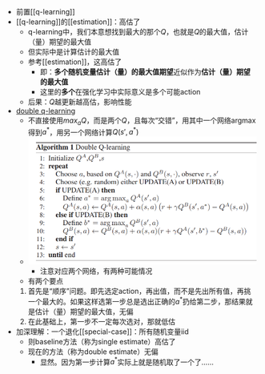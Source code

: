 - 前置[[q-learning]]
- [[q-learning]]的[[estimation]]：高估了
  - q-learning中，我们本意想找到最大的那个$Q$，也就是$Q$的最大值，估计（量）期望的最大值
  - 但实际中是计算估计的最大值
  - 参考[[estimation]]，这高估了
    - 即：**多个随机变量估计（量）的最大值期望**近似作为**估计（量）期望的最大值**
    - 这里的**多个**在强化学习中实际意义是多个可能action
  - 后果：$Q$越更新越高估，影响性能
- [double q-learning](https://paperswithcode.com/method/double-q-learning)
  - 不直接使用$max_a Q$，而是两个$Q$，且每次“交错”，用其中一个网络argmax得到$a^*$，用另一个网络计算$Q(s',a^*)$
  - ![](double-q-learning.png)
    - 注意对应两个网络，有两种可能情况
  - 有两个要点
  1. 首先是“顺序”问题。即先选定action，再出值，而不是先出所有值，再挑一个最大的。如果这样选第一步总是选出正确的$a^*$扔给第二步，那结果就是估计（量）期望的最大值，无偏
  2. 在此基础上，第一步不一定每次选对，那就低估
- 加深理解：一个退化[[special-case]]：所有随机变量iid
  - 则baseline方法（称为single estimate）高估了
  - 现在的方法（称为double estimate）无偏
    - 显然。因为第一步计算$a^*$实际上就是随机取了一个了……